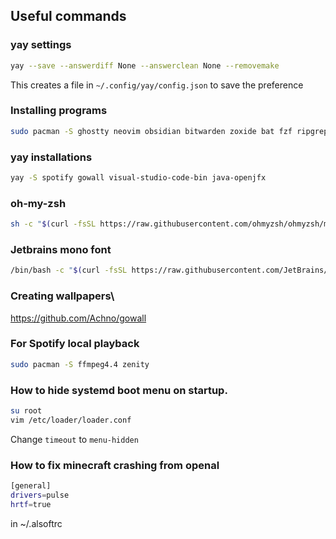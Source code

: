 ## Useful commands

### yay settings
```bash
yay --save --answerdiff None --answerclean None --removemake
```
This creates a file in `~/.config/yay/config.json` to save the preference

### Installing programs
```bash
sudo pacman -S ghostty neovim obsidian bitwarden zoxide bat fzf ripgrep docker docker-compose discord zsh tmux fd poetry npm yarn pyenv lazygit steam jdk-openjdk
```

### yay installations
```bash
yay -S spotify gowall visual-studio-code-bin java-openjfx
```

### oh-my-zsh
```bash
sh -c "$(curl -fsSL https://raw.githubusercontent.com/ohmyzsh/ohmyzsh/master/tools/install.sh)"
```

### Jetbrains mono font
```bash
/bin/bash -c "$(curl -fsSL https://raw.githubusercontent.com/JetBrains/JetBrainsMono/master/install_manual.sh)"
```

### Creating wallpapers\
https://github.com/Achno/gowall

### For Spotify local playback
```bash
sudo pacman -S ffmpeg4.4 zenity
```

### How to hide systemd boot menu on startup.
```bash
su root
vim /etc/loader/loader.conf
```
Change `timeout` to `menu-hidden`

### How to fix minecraft crashing from openal
```bash
[general]
drivers=pulse
hrtf=true
```
in ~/.alsoftrc
